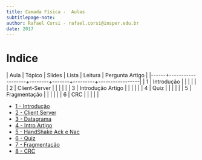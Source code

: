 ```yaml
---
title: Camada Física -  Aulas
subtitlepage-note: 
author: Rafael Corsi - rafael.corsi@insper.edu.br
date: 2017
---
```


# Indice 

| Aula | Tópico            | Slides | Lista | Leitura | Pergunta Artigo |
|------+-------------------+--------+-------+---------+-----------------|
|    1 | Introdução        |        |       |         |                 |
|    2 | Client-Server     |        |       |         |                 |
|    3 | Introdução Artigo |        |       |         |                 |
|    4 | Quiz              |        |       |         |                 |
|    5 | Fragmentação      |        |       |         |                 |
|    6 | CRC               |        |       |         |                 |


- [1 - Introdução](https://github.com/Insper/Camada-Fisica-Computacao/tree/master/2-Aulas/1-Introducao)
- [2 - Client Server](https://github.com/Insper/Camada-Fisica-Computacao/tree/master/2-Aulas/2-Client-Server)
- [3 - Datagrama](https://github.com/Insper/Camada-Fisica-Computacao/tree/master/2-Aulas/3-Datagrama)
- [4 - Intro Artigo](https://github.com/Insper/Camada-Fisica-Computacao/tree/master/2-Aulas/4-Intro-Artigo)
- [5 - HandShake Ack e Nac](https://github.com/Insper/Camada-Fisica-Computacao/tree/master/2-Aulas/5-HandShake-ACK-NACK)
- [6 - Quiz](https://github.com/Insper/Camada-Fisica-Computacao/tree/master/2-Aulas/6-Quiz)
- [7 - Fragmentação](https://github.com/Insper/Camada-Fisica-Computacao/tree/master/2-Aulas/7-Fragmentacao)
- [8 - CRC](https://github.com/Insper/Camada-Fisica-Computacao/tree/master/2-Aulas/8-CRC)
